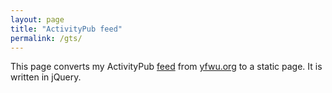 ```yaml
---
layout: page
title: "ActivityPub feed"
permalink: /gts/
---
```


This page converts my ActivityPub [feed](https://yfwu.org/@yfwu/feed.rss) from [yfwu.org](https://yfwu.org/@yfwu) to a static page. It is written in jQuery.

<div id="content">
</div>

<script src="https://ajax.googleapis.com/ajax/libs/jquery/3.6.1/jquery.min.js">
</script>
<script>
const RSS_URL = `https://yfwu.org/@yfwu/feed.rss`;

$.ajax(RSS_URL, {
accepts: {
    xml: "application/rss+xml",
},

dataType: "xml",

success: function (data) {
    $(data)
    .find("item")
    .each(function () {
        const el = $(this);

        var content = el.find("content\\:encoded").text();
        content = content.replace(/<br>/g, " ");
        content = content.replace(/<p>/g, "");
        content = content.replace(/<\/p>/g, "");

        try {
        var url = content.match(/(https?:\/\/[^ ]*)/)[0];
        } catch (e) {
        /* empty */
        }

        content = content.replace(
        /<a href="([^"]*)".*>([^<]*)<\/a>/g,
        `<a href="${url}">Link</a>`
        );

        const pubdate = el.find("pubDate").text();
        const date = new Date(pubdate);
        const dateStr = date
        .toLocaleString("zh", { hour12: false })
        .replaceAll("/", "-");

        const template = `<p>${dateStr} ${content}</p>`;
        $(template).appendTo("#content");
    });
},
});
</script>
